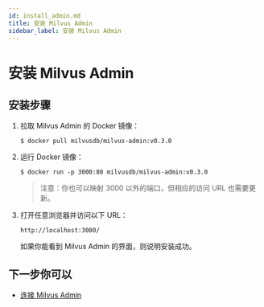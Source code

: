 ```yaml
---
id: install_admin.md
title: 安装 Milvus Admin
sidebar_label: 安装 Milvus Admin
---
```


# 安装 Milvus Admin

## 安装步骤

1. 拉取 Milvus Admin 的 Docker 镜像：

    ```shell
    $ docker pull milvusdb/milvus-admin:v0.3.0
    ```

2. 运行 Docker 镜像：

    ```shell
    $ docker run -p 3000:80 milvusdb/milvus-admin:v0.3.0
    ```

    > 注意：你也可以映射 3000 以外的端口，但相应的访问 URL 也需要更新。

3. 打开任意浏览器并访问以下 URL：

    ```text
    http://localhost:3000/
    ```

    如果你能看到 Milvus Admin 的界面，则说明安装成功。

## 下一步你可以

- [连接 Milvus Admin](connect_to_admin.md)